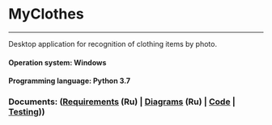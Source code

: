 # MyClothes
____
Desktop application for recognition of clothing items by photo.
#### Operation system: Windows
#### Programming language: Python 3.7
### Documents: ([Requirements](https://github.com/widbnudb/MyClothes/blob/master/Documents/Requirments.md) (Ru) | [Diagrams](https://github.com/widbnudb/MyClothes/blob/master/Documents/Diagrams/Diagrams.md) (Ru) | [Code](https://github.com/widbnudb/MyClothes/tree/master/Code) | [Testing](https://github.com/LazuRR/TreeOnDesktop/issues/5)))
             


